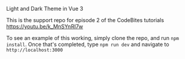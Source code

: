 Light and Dark Theme in Vue 3

This is the support repo for episode 2 of the CodeBites tutorials https://youtu.be/k_MnSYnRI7w

To see an example of this working, simply clone the repo, and run `npm install`.
Once that's completed, type `npm run dev` and navigate to `http://localhost:3000`

